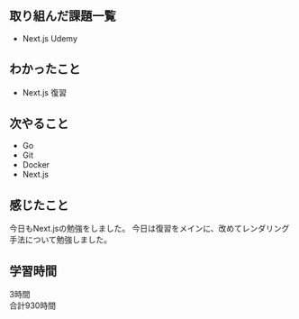 ## 取り組んだ課題一覧
- Next.js Udemy

## わかったこと
- Next.js 復習

## 次やること
- Go
- Git
- Docker
- Next.js

## 感じたこと
今日もNext.jsの勉強をしました。
今日は復習をメインに、改めてレンダリング手法について勉強しました。

## 学習時間
3時間<br />
合計930時間
